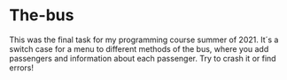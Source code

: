 # The-bus
This was the final task for my programming course summer of 2021. 
It´s a switch case for a menu to different methods of the bus, where you add passengers and information about each passenger.
Try to crash it or find errors!
